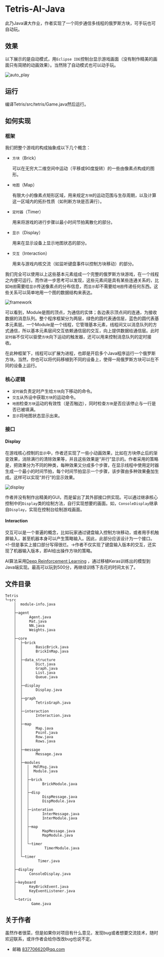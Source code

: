 # Tetris-AI-Java
此乃Java课大作业，作者实现了一个同步通信多线程的俄罗斯方块，可手玩也可自动玩。

## 效果
以下展示的是自动模式，用`Eclipse IDE`控制台显示游戏画面（没有制作精美的画面只有简陋的动画效果）。当然除了自动模式也可以动手玩。

![auto_play](./auto_play.gif)

## 运行
编译Tetris/src/tetris/Game.java然后运行。

## 如何实现
### 框架
我们把整个游戏的构成抽象成以下几个概念：
* `方块`（Brick）

  可以在无穷大二维空间中运动（平移或90度旋转）的一些由像素点构成的图形。
* `地图`（Map）
  
  有限大小的像素点矩形区域，用来规定`方块`的运动范围与生存周期，以及计算这一区域内的拓扑性质（如判断方块是否满行）。
* `定时器`（Timer）

  用来将游戏的进行步骤以最小时间节拍离散化的部分。
* `显示`（Display）
  
  用来在显示设备上显示地图状态的部分。
* `交互`（Interaction）

  用来与游戏内核交流（如监听键盘事件以控制方块移动）的部分。

我们完全可以使用以上这些基本元素组成一个完整的俄罗斯方块游戏，在一个线程之内便可运行。而作进一步思考可以发现，这些元素间是具有某些连通关系的，比如`地图`需要给`显示`传送像素点的分布信息，而`显示`却不需要给`地图`传递任何东西。这些关系可以简单地用一个图的数据结构来表达。

![framework](./framework.jpg)

可以看到，Module是图的顶点，为通信的实体；各边表示顶点间的连通，为接收数据的消息队列。整个程序框架分为两层，绿色的圆代表通信层，蓝色的圆代表基本元素层。一个Module是一个线程，它管理基本元素，线程间又以消息队列的方式通信，所以基本元素层间交互依赖通信层的交互，向上提供数据给通信层。此时`定时器`不仅可以驱使`方块`向下运动的触发器，还可以用来控制消息队列的定时接收。

在此种框架下，线程可以扩展为进程，也即是开启多个Java程序运行一个俄罗斯方块。当然，你也可以将代码移植到不同的设备上，使得一局俄罗斯方块可以在不同的设备上运行。

### 核心逻辑
* `定时器`负责定时产生给`方块`向下移动的命令。
* `交互`从外设中获取`方块`的运动命令。
* `地图`检查`方块`运动的有效性（是否触边），同时检查`方块`是否应该停止与一行是否已被填满。
* `显示`将地图状态显示出来。

### 接口
#### Display
在游戏核心控制的`显示`中，作者还实现了一些小动画效果，比如在方块停止后的渐变效果，消除满行的清除效果等，并且这些效果是“并行”显示的。作者采用的策略是，把效果分为不同的种类，每种效果又分成多个步骤，在显示线程中使用定时器生成一个最小的时间节拍，每个时间节拍显示一个步骤，该步骤由多种效果叠加生成。这样可以实现“并行”的显示效果。

![display](./display.jpg)

作者并没有制作出精美的GUI，而是留出了其外部接口供实现。可以通过继承核心控制中的`Display`类的绘制方法，自行实现想要的画面。如，`ConsoleDisplay`继承自`Display`，实现在控制台绘制游戏画面。

#### Interaction
交互可以是一个普遍的概念，比如玩家通过键盘输入控制方块移动，或者用手机触屏输入，甚至机器本身可以产生策略输入。因此，此部分应该设计为一个接口。<!-但是事实上接口部分写得很烂。->作者不仅实现了键盘输入版本的交互，还实现了机器输入版本，即AI给出操作方块的策略。

AI算法采用[Deep Reinforcement Learning](https://github.com/nuno-faria/tetris-ai) ，通过移植Keras训练出的模型到Java端实现。最高可以玩到500分，再继续训练下去花的时间太长了。

## 文件目录
    Tetris
    └─src
        │  module-info.java
        │  
        ├─agent 
        │      Agent.java               
        │      Mat.java
        │      NN.java                 
        │      Weights.java       
        │      
        ├─core
        │  ├─brick
        │  │      BasicBrick.java
        │  │      BrickInMap.java
        │  │      
        │  ├─data_structure
        │  │      Dict.java
        │  │      Graph.java
        │  │      List.java
        │  │      Queue.java
        │  │      
        │  ├─display
        │  │      Display.java
        │  │      
        │  ├─graph
        │  │      TetrisGraph.java
        │  │      
        │  ├─interaction
        │  │      Interaction.java
        │  │      
        │  ├─map
        │  │      Map.java
        │  │      Point.java
        │  │      Row.java
        │  │      Rows.java
        │  │      
        │  ├─message
        │  │      Message.java
        │  │      
        │  ├─modules
        │  │  │  MdlMsg.java
        │  │  │  Module.java
        │  │  │  
        │  │  ├─brick
        │  │  │      BrickModule.java
        │  │  │      
        │  │  ├─disp
        │  │  │      DispMessage.java
        │  │  │      DispModule.java
        │  │  │      
        │  │  ├─interation
        │  │  │      InterMessage.java
        │  │  │      InterModule.java
        │  │  │      
        │  │  ├─map
        │  │  │      MapMessage.java
        │  │  │      MapModule.java
        │  │  │      
        │  │  └─timer
        │  │          TimerModule.java
        │  │          
        │  └─timer
        │          Timer.java
        │          
        ├─display
        │      ConsoleDisplay.java
        │      
        ├─keyboard
        │      KeyBrickEvent.java
        │      KeyEventListener.java
        │      
        └─tetris
                Game.java

## 关于作者
虽然作者很菜，但是如果你对项目有什么意见，发现bug或者想要交流技术，随时欢迎联系，或许作者会给你改改bug也说不定。

* 邮箱 837706620@qq.com
